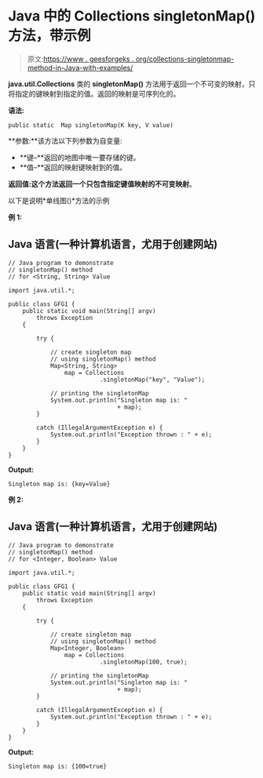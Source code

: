 # Java 中的 Collections singletonMap()方法，带示例

> 原文:[https://www . geesforgeks . org/collections-singletonmap-method-in-Java-with-examples/](https://www.geeksforgeeks.org/collections-singletonmap-method-in-java-with-examples/)

**java.util.Collections** 类的 **singletonMap()** 方法用于返回一个不可变的映射，只将指定的键映射到指定的值。返回的映射是可序列化的。

**语法:**

```
public static  Map singletonMap(K key, V value)
```

**参数:**该方法以下列参数为自变量:

*   **键–**返回的地图中唯一要存储的键。
*   **值–**返回的映射键映射到的值。

**返回值:**这个方法返回一个只包含指定键值映射的**不可变映射**。

以下是说明*单线图()*方法的示例

**例 1:**

## Java 语言(一种计算机语言，尤用于创建网站)

```
// Java program to demonstrate
// singletonMap() method
// for <String, String> Value

import java.util.*;

public class GFG1 {
    public static void main(String[] argv)
        throws Exception
    {

        try {

            // create singleton map
            // using singletonMap() method
            Map<String, String>
                map = Collections
                          .singletonMap("key", "Value");

            // printing the singletonMap
            System.out.println("Singleton map is: "
                               + map);
        }

        catch (IllegalArgumentException e) {
            System.out.println("Exception thrown : " + e);
        }
    }
}
```

**Output:** 

```
Singleton map is: {key=Value}
```

**例 2:**

## Java 语言(一种计算机语言，尤用于创建网站)

```
// Java program to demonstrate
// singletonMap() method
// for <Integer, Boolean> Value

import java.util.*;

public class GFG1 {
    public static void main(String[] argv)
        throws Exception
    {

        try {

            // create singleton map
            // using singletonMap() method
            Map<Integer, Boolean>
                map = Collections
                          .singletonMap(100, true);

            // printing the singletonMap
            System.out.println("Singleton map is: "
                               + map);
        }

        catch (IllegalArgumentException e) {
            System.out.println("Exception thrown : " + e);
        }
    }
}
```

**Output:** 

```
Singleton map is: {100=true}
```